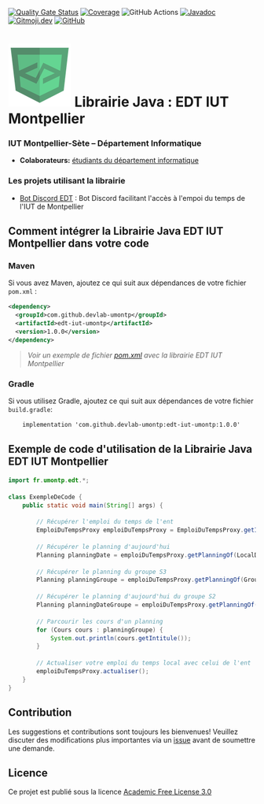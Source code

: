 [![Quality Gate Status](https://sonarcloud.io/api/project_badges/measure?project=DevLab-umontp_API-JAVA-EDT&metric=alert_status)](https://sonarcloud.io/dashboard?id=DevLab-umontp_API-JAVA-EDT)
[![Coverage](https://sonarcloud.io/api/project_badges/measure?project=DevLab-umontp_API-JAVA-EDT&metric=coverage)](https://sonarcloud.io/dashboard?id=DevLab-umontp_API-JAVA-EDT)
![GitHub Actions](https://github.com/DevLab-umontp/API-JAVA-EDT/workflows/Java%20CI%20with%20Maven/badge.svg)
[![Javadoc](https://img.shields.io/badge/JavaDoc-Online-green)](https://mathieusoysal.github.io/stats/api-java-edt)
[![Gitmoji.dev](https://img.shields.io/badge/gitmoji-%20😜%20😍-FFDD67.svg?style=flat-square)](https://gitmoji.dev)
[![GitHub](https://img.shields.io/github/license/DevLab-umontp/API-JAVA-EDT)](https://github.com/DevLab-umontp/API-JAVA-EDT/blob/master/LICENSE)
# ![](ressources/devicon.png) Librairie Java : EDT IUT Montpellier

### IUT Montpellier-Sète – Département Informatique
* **Colaborateurs:** [étudiants du département informatique](https://iut-montpellier-sete.edu.umontpellier.fr/dut-informatique/)

### Les projets utilisant la librairie 
 - [Bot Discord EDT](https://github.com/DevLab-umontp/BOT-DISCORD-EDT) : Bot Discord facilitant l'accès à l'empoi du temps de l'IUT de Montpellier

## Comment intégrer la Librairie Java EDT IUT Montpellier dans votre code

### Maven 

Si vous avez Maven, ajoutez ce qui suit aux dépendances de votre fichier `pom.xml` :

```xml
<dependency>
  <groupId>com.github.devlab-umontp</groupId>
  <artifactId>edt-iut-umontp</artifactId>
  <version>1.0.0</version>
</dependency>
```
>*Voir un exemple de fichier [pom.xml](https://github.com/DevLab-umontp/Librarie-Java-EDT/blob/main/ressources/pom.xml#L20L24) avec la librairie EDT IUT Montpellier*
### Gradle

Si vous utilisez Gradle, ajoutez ce qui suit aux dépendances de votre fichier `build.gradle`:

```
    implementation 'com.github.devlab-umontp:edt-iut-umontp:1.0.0'
```

## Exemple de code d'utilisation de la Librairie Java EDT IUT Montpellier

```java
import fr.umontp.edt.*;

class ExempleDeCode {
    public static void main(String[] args) {

        // Récupérer l'emploi du temps de l'ent
        EmploiDuTempsProxy emploiDuTempsProxy = EmploiDuTempsProxy.getInstance();

        // Récupérer le planning d'aujourd'hui
        Planning planningDate = emploiDuTempsProxy.getPlanningOf(LocalDate.now());

        // Récupérer le planning du groupe S3
        Planning planningGroupe = emploiDuTempsProxy.getPlanningOf(Groupe.S3);

        // Récupérer le planning d'aujourd'hui du groupe S2
        Planning planningDateGroupe = emploiDuTempsProxy.getPlanningOf(LocalDate.now(), Groupe.S2);
        
        // Parcourir les cours d'un planning
        for (Cours cours : planningGroupe) {
            System.out.println(cours.getIntitule());
        }

        // Actualiser votre emploi du temps local avec celui de l'ent
        emploiDuTempsProxy.actualiser();
    }
}
```
## Contribution
Les suggestions et contributions sont toujours les bienvenues! Veuillez discuter des modifications plus importantes via un [issue](https://github.com/DevLab-umontp/Librarie-Java-EDT/issues) avant de soumettre une demande.

## Licence

Ce projet est publié sous la licence [Academic Free License 3.0](https://github.com/DevLab-umontp/Librarie-Java-EDT/blob/main/LICENSE)
